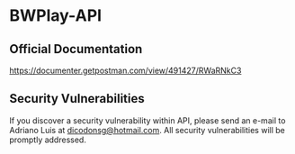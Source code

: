 # BWPlay-API

## Official Documentation

https://documenter.getpostman.com/view/491427/RWaRNkC3

## Security Vulnerabilities

If you discover a security vulnerability within API, please send an e-mail to Adriano Luis at dicodonsg@hotmail.com. All security vulnerabilities will be promptly addressed.
